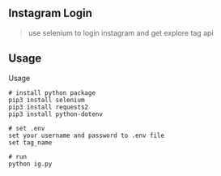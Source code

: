 ## Instagram Login
> use selenium to login instagram and get explore tag api

## Usage
Usage
```
# install python package
pip3 install selenium
pip3 install requests2
pip3 install python-dotenv

# set .env
set your username and password to .env file
set tag_name

# run
python ig.py
```